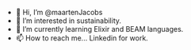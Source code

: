 - 👋 Hi, I’m @maartenJacobs
- 👀 I’m interested in sustainability.
- 🌱 I’m currently learning Elixir and BEAM languages.
- 📫 How to reach me... Linkedin for work. 
